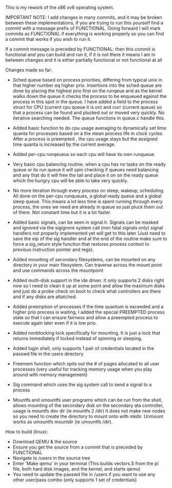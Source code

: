 This is my rework of the x86 xv6 operating system.


IMPORTANT NOTE: I add changes in many commits, and it may be broken between these implementations, if you are trying to run this yourself find a commit with a message prefix of FUNCTIONAL. Going forward I will mark commits as FUNCTIONAL if everything is working properly so you can find a commit that works if you wish to run it.

If a commit message is preceded by FUNCTIONAL: then this commit is functional and you can build and run it, if it is not there it means I am in between changes and it is either partially functional or not functional at all


Changes made so far:

  - Sched queue based on process priorities, differing from typical unix in that higher number eq higher prio. 
    Insertions into the sched queue are done by placing the highest prio first on the runqeue and as the kernel walks
    down the queue it checks the process to be enqueued against the process in this spot in the queue.
    I have added a field to the process struct for CPU (current cpu queue it is on) and curr (current queue) so that a process
    can be found and plucked out or moved very quickly. No iterative searching needed. The queue functions in queue.c handle this. 

  - Added basic function to do cpu usage averaging to dynamically set time quanta for processes based on a the mean process life in clock cycles.
    After a process is preempted , the cpu usage stays but the assigned time quanta is increased by the current average. 
    
  - Added per-cpu runqeueus so each cpu will have its own runqueue.

  - Very basic cpu balancing routine, when a cpu has no tasks on the ready queue or its run queue it will spin checking if queues need balancing and any that do it will free the tail and place it on
    on the ready queue which the hungry cpu will be able to take very quickly.

  - No more iteration through every process on sleep, wakeup, scheduling. All done on the per-cpu runqueues, a global ready queue and a global sleep queue. This means a lot less time is spent 
    running through every process, the ones we need are already in queue so just pluck them out of there. Not constant time but it is a lot faster.

  - Added basic signals, can be seen in signal.h. Signals can be masked and ignored via the sigignore system call (non fatal signals only)
    signal handlers not properly implemented yet will get to this later 
    (Just need to save the eip of the sig handler and at the end of the routine make sure to force a sig_return style function that restores process context to previous instruction pointer and regs).

  - Added mounting of secondary filesystems, can be mounted on any directory in your main filesystem. Can traverse across the mount point and use commands
    across the mountpoint

  - Added multi-disk support in the ide driver. It only supports 2 disks right now so I need to clean it up at some point and allow the maximum disks and just do a probe check
    on boot to check what controllers are there and if any disks are attatched.

  - Added preemption of processes if the time quantum is exceeded and a higher prio process is waiting, I added the special PREEMPTED process state so that I can ensure fairness
    and allow a preempted process to execute again later even if it is low prio.

  - Added nonblocking lock specifically for mounting. It is just a lock that returns immediately if locked instead of spinning or sleeping.

  - Added login shell, only supports 1 pair of credentials located in the passwd file in the users directory

  - Freemem function which spits out the # of pages allocated to all user processes (very useful for tracking memory usage when you play around with memory management)

  - Sig command which uses the sig system call to send a signal to a process

  - Mountfs and umountfs user programs which can be run from the shell, allows mounting of the secondary disk on the secondary ata controller, usage
    is mountfs dev dir (ie mountfs 2 /dir) It does not make new nodes so you need to create the directory to mount onto with mkdir. Unmount works as umountfs mountdir (ie umountfs /dir).


How to build (linux):

- Download QEMU & the source
- Ensure you get the source from a commit that is preceded by FUNCTIONAL
- Navigate to /users in the source tree
- Enter 'Make qemu' in your terminal (This builds vectors.S from the pl file, both hard disk images, and the kernel, and starts qemu)
- You need to update the passwd file in /users if you want to use any other user/pass combo (only supports 1 set of credentials)
